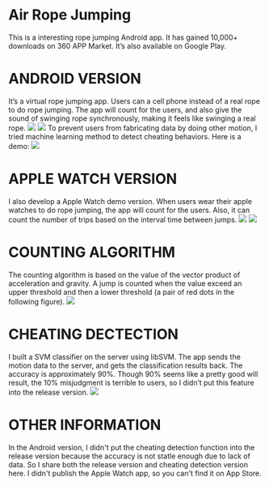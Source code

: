 # Air Rope Jumping
This is a interesting rope jumping Android app. It has gained 10,000+ downloads on 360 APP Market. It’s also available on  Google Play.

# ANDROID VERSION
It’s a virtual rope jumping app. Users can a cell phone instead of a real rope to do rope jumping. The app will count for the users, and also give the sound of swinging rope synchronously, making it feels like swinging a real rope.
![](http://www.yejunli.com/wp-content/uploads/AirRopeJumping1-207x350.jpg)
[![](http://www.yejunli.com/wp-content/uploads/fake_video1.jpg)](https://youtu.be/h9ufiHwGIJM)
To prevent users from fabricating data by doing other motion, I tried machine learning method to detect cheating behaviors. Here is a demo:
[![](http://www.yejunli.com/wp-content/uploads/fake_video2.jpg)](https://youtu.be/-qjNP9J90ns)

# APPLE WATCH VERSION
I also develop a Apple Watch demo version. When users wear their apple watches to do rope jumping, the app will count for the users. Also, it can count the number of trips based on the interval time between jumps.
![](http://www.yejunli.com/wp-content/uploads/AirRopeJumping2-351x350.jpg)
[![](http://www.yejunli.com/wp-content/uploads/fake_video3.jpg)](https://youtu.be/D6CmfsiBunc)

# COUNTING ALGORITHM
The counting algorithm is based on the value of the vector product of acceleration and gravity. A jump is counted when the value exceed an upper threshold and then a lower threshold (a pair of red dots in the following figure).
![](http://www.yejunli.com/wp-content/uploads/AirRopeJumping4-624x350.png)

# CHEATING DECTECTION
I built a SVM classifier on the server using libSVM. The app sends the motion data to the server, and gets the classification results back. The accuracy is approximately 90%. Though 90% seems like a pretty good will result, the 10% misjudgment is terrible to users, so I didn’t put this feature into the release version.
![](http://www.yejunli.com/wp-content/uploads/AirRopeJumping3-768x453.png)

# OTHER INFORMATION
In the Android version, I didn't put the cheating detection function into the release version because the accuracy is not statle enough due to lack of data. So I share both the release version and cheating detection version here. 
I didn't publish the Apple Watch app, so you can't find it on App Store.
